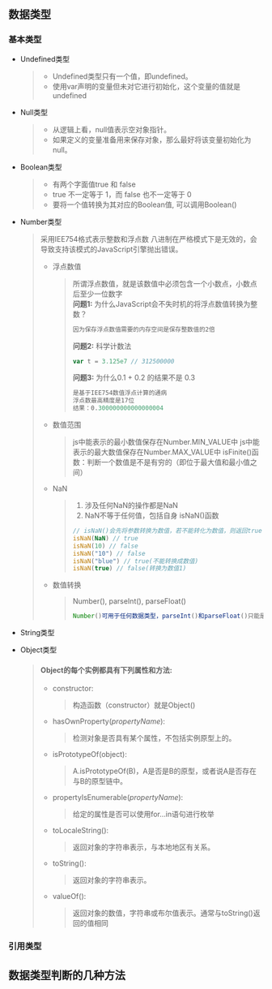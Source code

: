 ## 数据类型
### 基本类型
* Undefined类型
    >* Undefined类型只有一个值，即undefined。
    >* 使用var声明的变量但未对它进行初始化，这个变量的值就是undefined
* Null类型
    >* 从逻辑上看，null值表示空对象指针。
    >* 如果定义的变量准备用来保存对象，那么最好将该变量初始化为null。
* Boolean类型
    >* 有两个字面值true 和 false
    >* true 不一定等于 1，而 false 也不一定等于 0
    >* 要将一个值转换为其对应的Boolean值, 可以调用Boolean()
* Number类型
   >采用IEE754格式表示整数和浮点数
   >八进制在严格模式下是无效的，会导致支持该模式的JavaScript引擎抛出错误。 
   >* 浮点数值
   >    >所谓浮点数值，就是该数值中必须包含一个小数点，小数点后至少一位数字  
   >    >**问题1:** 为什么JavaScript会不失时机的将浮点数值转换为整数？
   >    >````js
   >    >因为保存浮点数值需要的内存空间是保存整数值的2倍
   >    >````
   >    >**问题2:** 科学计数法
   >    >````js
   >    >var t = 3.125e7 // 312500000
   >    >````
   >    >**问题3:** 为什么0.1 + 0.2 的结果不是 0.3
   >    >````js
   >    >是基于IEE754数值浮点计算的通病
   >    >浮点数最高精度是17位
   >    >结果：0.300000000000000004
   >    >````
   >* 数值范围
   >    >js中能表示的最小数值保存在Number.MIN_VALUE中
   >    >js中能表示的最大数值保存在Number.MAX_VALUE中
   >    >isFinite()函数：判断一个数值是不是有穷的（即位于最大值和最小值之间）
   >* NaN
   >    >1. 涉及任何NaN的操作都是NaN
   >    >2. NaN不等于任何值，包括自身
   >    >isNaN()函数
   >    >````js
   >    >// isNaN()会先将参数转换为数值，若不能转化为数值，则返回true
   >    >isNaN(NaN) // true
   >    >isNaN(10) // false
   >    >isNaN("10") // false
   >    >isNaN("blue") // true(不能转换成数值)
   >    >isNaN(true) // false(转换为数值1)
   >    >````
   >* 数值转换
   >    >Number(), parseInt(), parseFloat()
   >    >````js
   >    >Number()可用于任何数据类型，parseInt()和parseFloat()只能是将字符串转为数值
   >    >````
* String类型
* Object类型

    >#### Object的每个实例都具有下列属性和方法:
    >* constructor:
    >   > 构造函数（constructor）就是Object()
    >* hasOwnProperty(*propertyName*):
    >   > 检测对象是否具有某个属性，不包括实例原型上的。
    >* isPrototypeOf(object):
    >   > A.isPrototypeOf(B)，A是否是B的原型，或者说A是否存在与B的原型链中。
    >* propertyIsEnumerable(*propertyName*):
    >   > 给定的属性是否可以使用for...in语句进行枚举
    >* toLocaleString():
    >   > 返回对象的字符串表示，与本地地区有关系。
    >* toString():
    >   >返回对象的字符串表示。
    >* valueOf():
    >   > 返回对象的数值，字符串或布尔值表示。通常与toString()返回的值相同
### 引用类型
## 数据类型判断的几种方法
